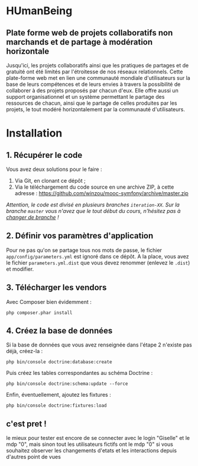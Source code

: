 HUmanBeing
==========

## Plate forme web de projets collaboratifs non marchands et de partage à modération horizontale

Jusqu'ici, les projets collaboratifs ainsi que les pratiques de partages et de gratuité ont été limités par l'étroitesse de nos réseaux relationnels. Cette plate-forme web met en lien une communauté mondiale d'utilisateurs sur la base de leurs compétences et de leurs envies à travers la possibilité de collaborer à des projets proposés par chacun d'eux. Elle offre aussi un support organisationnel et un système permettant le partage des ressources de chacun, ainsi que le partage de celles produites par les projets, le tout modéré horizontalement par la communauté d'utilisateurs.

# Installation
## 1. Récupérer le code
Vous avez deux solutions pour le faire :

1. Via Git, en clonant ce dépôt ;
2. Via le téléchargement du code source en une archive ZIP, à cette adresse : https://github.com/winzou/mooc-symfony/archive/master.zip

*Attention, le code est divisé en plusieurs branches `iteration-XX`. Sur la branche `master` vous n'avez que le tout début du cours, n'hésitez pas à [changer de branche](https://github.com/winzou/mooc-symfony/branches) !*

## 2. Définir vos paramètres d'application
Pour ne pas qu'on se partage tous nos mots de passe, le fichier `app/config/parameters.yml` est ignoré dans ce dépôt. A la place, vous avez le fichier `parameters.yml.dist` que vous devez renommer (enlevez le `.dist`) et modifier.

## 3. Télécharger les vendors
Avec Composer bien évidemment :

    php composer.phar install

## 4. Créez la base de données
Si la base de données que vous avez renseignée dans l'étape 2 n'existe pas déjà, créez-la :

    php bin/console doctrine:database:create

Puis créez les tables correspondantes au schéma Doctrine :

    php bin/console doctrine:schema:update --force

Enfin, éventuellement, ajoutez les fixtures :

    php bin/console doctrine:fixtures:load


## c'est pret !
le mieux pour tester est encore de se connecter avec le login "Giselle" et le mdp "0", mais sinon tout les utilisateurs fictifs ont le mdp "0" si vous souhaitez observer les changements d'etats et les interactions depuis d'autres point de vues
